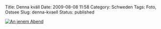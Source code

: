 Title: Denna kväll
Date: 2009-08-08 11:58
Category: Schweden
Tags: Foto, Ostsee
Slug: denna-kvaell
Status: published

[![An jenem
Abend](/pic/lilabat_s.jpg "An jenem Abend")](/pic/lilabat_l.jpg)


